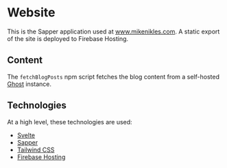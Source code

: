 # Website

This is the Sapper application used at www.mikenikles.com. A static export of the site is deployed to Firebase Hosting.

## Content

The `fetchBlogPosts` npm script fetches the blog content from a self-hosted [Ghost](https://ghost.org/) instance.

## Technologies

At a high level, these technologies are used:
* [Svelte](https://svelte.dev/)
* [Sapper](https://sapper.svelte.dev/)
* [Tailwind CSS](https://tailwindcss.com/)
* [Firebase Hosting](https://firebase.google.com/docs/hosting)